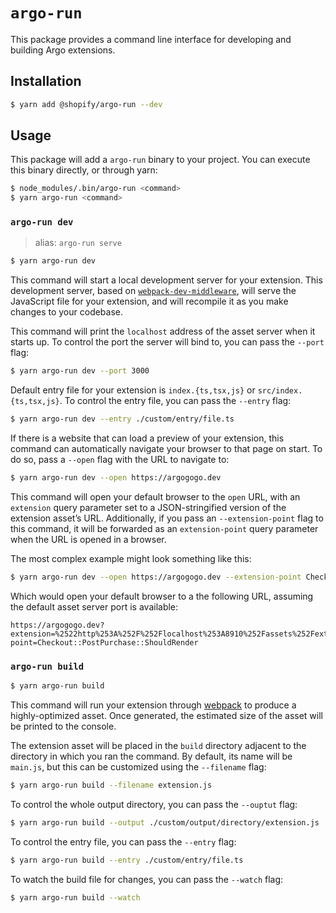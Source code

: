 # `argo-run`

This package provides a command line interface for developing and building Argo extensions.

## Installation

```bash
$ yarn add @shopify/argo-run --dev
```

## Usage

This package will add a `argo-run` binary to your project. You can execute this binary directly, or through yarn:

```bash
$ node_modules/.bin/argo-run <command>
$ yarn argo-run <command>
```

### `argo-run dev`

> alias: `argo-run serve`

```bash
$ yarn argo-run dev
```

This command will start a local development server for your extension. This development server, based on [`webpack-dev-middleware`](https://github.com/webpack/webpack-dev-middleware), will serve the JavaScript file for your extension, and will recompile it as you make changes to your codebase.

This command will print the `localhost` address of the asset server when it starts up. To control the port the server will bind to, you can pass the `--port` flag:

```bash
$ yarn argo-run dev --port 3000
```

Default entry file for your extension is `index.{ts,tsx,js}` or `src/index.{ts,tsx,js}`. To control the entry file, you can pass the `--entry` flag:

```bash
$ yarn argo-run dev --entry ./custom/entry/file.ts
```

If there is a website that can load a preview of your extension, this command can automatically navigate your browser to that page on start. To do so, pass a `--open` flag with the URL to navigate to:

```bash
$ yarn argo-run dev --open https://argogogo.dev
```

This command will open your default browser to the `open` URL, with an `extension` query parameter set to a JSON-stringified version of the extension asset’s URL. Additionally, if you pass an `--extension-point` flag to this command, it will be forwarded as an `extension-point` query parameter when the URL is opened in a browser.

The most complex example might look something like this:

```bash
$ yarn argo-run dev --open https://argogogo.dev --extension-point Checkout::PostPurchase::ShouldRender
```

Which would open your default browser to a the following URL, assuming the default asset server port is available:

```
https://argogogo.dev?extension=%2522http%253A%252F%252Flocalhost%253A8910%252Fassets%252Fextension.js%2522&extension-point=Checkout::PostPurchase::ShouldRender
```

### `argo-run build`

```bash
$ yarn argo-run build
```

This command will run your extension through [webpack](https://webpack.js.org) to produce a highly-optimized asset. Once generated, the estimated size of the asset will be printed to the console.

The extension asset will be placed in the `build` directory adjacent to the directory in which you ran the command. By default, its name will be `main.js`, but this can be customized using the `--filename` flag:

```bash
$ yarn argo-run build --filename extension.js
```

To control the whole output directory, you can pass the `--ouptut` flag:

```bash
$ yarn argo-run build --output ./custom/output/directory/extension.js
```

To control the entry file, you can pass the `--entry` flag:

```bash
$ yarn argo-run build --entry ./custom/entry/file.ts
```

To watch the build file for changes, you can pass the `--watch` flag:

```bash
$ yarn argo-run build --watch
```
